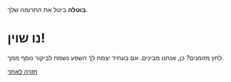 <!--
.. title: התרומה בוטלה
.. slug: donation-cancelled
.. date: 2014-11-04 22:23:23
.. tags: 
.. link: 
.. description:
-->

<style>
img.centered {
    display: block;
    margin-left: auto;
    margin-right: auto }
</style>

<div class="alert alert-error"><strong>בוטלה</strong> ביטל את התרומה שלך.</div>

<div class="bs-component">
    <div class="jumbotron">
        <h1>נו שוין!</h1>
        <p>לחץ מזומנים? כן, אנחנו מבינים. אם בעתיד יצמח לך השפע נשמח לביקור נוסף ממך.</p>
        <a href="/" class="btn btn-primary btn-lg">חזרה לאתר</a>
        </p>
    </div>
</div>
